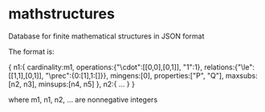 mathstructures
==============

Database for finite mathematical structures in JSON format

The format is:

{
n1:{
cardinality:m1, 
operations:{"\\cdot":[[0,0],[0,1]], "1":1}, 
relations:{"\\le":[[1,1],[0,1]], "\\prec":{0:[1],1:[]}},
mingens:[0],
properties:["P", "Q"],
maxsubs:[n2, n3],
minsups:[n4, n5]
},
n2:{
...
}
}

where m1, n1, n2, ... are nonnegative integers
